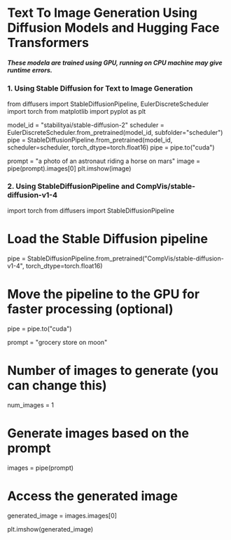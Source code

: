 # Text To Image Generation Using Diffusion Models and Hugging Face Transformers

##### These modela are trained using GPU, running on CPU machine may give runtime errors.

### 1. Using Stable Diffusion for Text to Image Generation

from diffusers import StableDiffusionPipeline, EulerDiscreteScheduler
import torch
from matplotlib import pyplot as plt

model_id = "stabilityai/stable-diffusion-2"
scheduler = EulerDiscreteScheduler.from_pretrained(model_id, subfolder="scheduler")
pipe = StableDiffusionPipeline.from_pretrained(model_id, scheduler=scheduler, torch_dtype=torch.float16)
pipe = pipe.to("cuda")

prompt = "a photo of an astronaut riding a horse on mars"
image = pipe(prompt).images[0]
plt.imshow(image)

### 2. Using StableDiffusionPipeline and CompVis/stable-diffusion-v1-4

import torch
from diffusers import StableDiffusionPipeline

# Load the Stable Diffusion pipeline
pipe = StableDiffusionPipeline.from_pretrained("CompVis/stable-diffusion-v1-4", torch_dtype=torch.float16)

# Move the pipeline to the GPU for faster processing (optional)
pipe = pipe.to("cuda")

prompt = "grocery store on moon"

# Number of images to generate (you can change this)
num_images = 1

# Generate images based on the prompt
images = pipe(prompt)

# Access the generated image
generated_image = images.images[0]

plt.imshow(generated_image)
